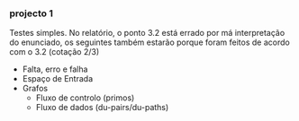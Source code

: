 ### projecto 1

Testes simples. No relatório, o ponto 3.2 está errado por má interpretação do enunciado, os seguintes também estarão porque foram feitos de acordo com o 3.2 (cotação 2/3)
 - Falta, erro e falha
 - Espaço de Entrada
 - Grafos 
 	- Fluxo de controlo (primos)
 	- Fluxo de dados (du-pairs/du-paths)